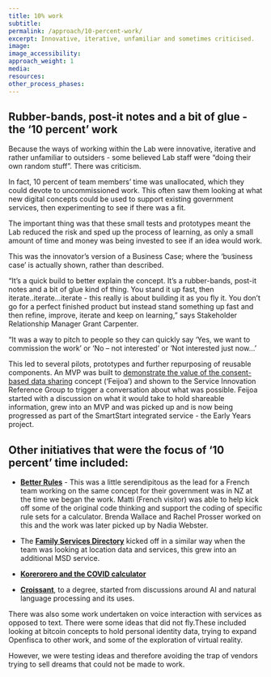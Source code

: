 ```yaml
---
title: 10% work
subtitle:
permalink: /approach/10-percent-work/
excerpt: Innovative, iterative, unfamiliar and sometimes criticised.
image:
image_accessibility:
approach_weight: 1
media:
resources:
other_process_phases:
---
```


## Rubber-bands, post-it notes and a bit of glue - the ‘10 percent’ work

Because the ways of working within the Lab were innovative, iterative and rather unfamiliar to outsiders - some believed Lab staff were “doing their own random stuff”. There was criticism.

In fact, 10 percent of team members’ time was unallocated, which they could devote to uncommissioned work. This often saw them looking at what new digital concepts could be used to support existing government services, then experimenting to see if there was a fit.

The important thing was that these small tests and prototypes meant the Lab reduced the risk and sped up the process of learning, as only a small amount of time and money was being invested to see if an idea would work.

This was the innovator’s version of a Business Case; where the ‘business case’ is actually shown, rather than described.

“It’s a quick build to better explain the concept. It’s a rubber-bands, post-it notes and a bit of glue kind of thing. You stand it up fast, then iterate..iterate...iterate - this really is about building it as you fly it. You don’t go for a perfect finished product but instead stand something up fast and then refine, improve, iterate and keep on learning,” says Stakeholder Relationship Manager Grant Carpenter.

“It was a way to pitch to people so they can quickly say ‘Yes, we want to commission the work’ or ‘No – not interested’ or ‘Not interested just now…’

This led to several pilots, prototypes and further repurposing of reusable components. An MVP was built to [demonstrate the value of the consent-based data sharing](../projects/consent-based-sharing/) concept (‘Feijoa’) and shown to the Service Innovation Reference Group to trigger a conversation about what was possible. Feijoa started with a discussion on what it would take to hold shareable information, grew into an MVP and was picked up and is now being progressed as part of the SmartStart integrated service - the Early Years project.

## Other initiatives that were the focus of ‘10 percent’ time included:

- **[Better Rules](../projects/legislation-as-code/)** - This was a little serendipitous as the lead for a French team working on the same concept for their government was in NZ at the time we began the work. Matti (French visitor) was able to help kick off some of the original code thinking and support the coding of specific rule sets for a calculator. Brenda Wallace and Rachel Prosser worked on this and the work was later picked up by Nadia Webster.

- The **[Family Services Directory](/tools/)** kicked off in a similar way when the team was looking at location data and services, this grew into an additional MSD service.

- **[Korerorero and the COVID calculator](../projects/covid/)**

- **[Croissant](../projects/youth-voice/)**, to a degree, started from discussions around AI and natural language processing and its uses.

There was also some work undertaken on voice interaction with services as opposed to text.
There were some ideas that did not fly.These included looking at bitcoin concepts to hold personal identity data, trying to expand Openfisca to other work, and some of the exploration of virtual reality.

However, we were testing ideas and therefore avoiding the trap of vendors trying to sell dreams that could not be made to work.
